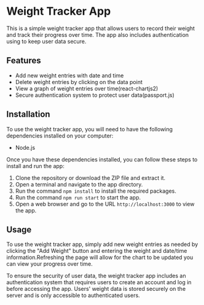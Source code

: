 # Weight Tracker App

This is a simple weight tracker app that allows users to record their weight and track their progress over time. The app also includes authentication using to keep user data secure.

## Features

- Add new weight entries with date and time
- Delete weight entries by clicking on the data point
- View a graph of weight entries over time(react-chartjs2)
- Secure authentication system to protect user data(passport.js)

## Installation

To use the weight tracker app, you will need to have the following dependencies installed on your computer:

- Node.js

Once you have these dependencies installed, you can follow these steps to install and run the app:

1. Clone the repository or download the ZIP file and extract it.
2. Open a terminal and navigate to the app directory.
3. Run the command `npm install` to install the required packages.
4. Run the command `npm run start` to start the app.
5. Open a web browser and go to the URL `http://localhost:3000` to view the app.

## Usage

To use the weight tracker app, simply add new weight entries as needed by clicking the "Add Weight" button and entering the weight and date/time information.Refreshing the page will allow for the chart to be updated you can view your progress over time. 


To ensure the security of user data, the weight tracker app includes an authentication system that requires users to create an account and log in before accessing the app. Users' weight data is stored securely on the server and is only accessible to authenticated users.


